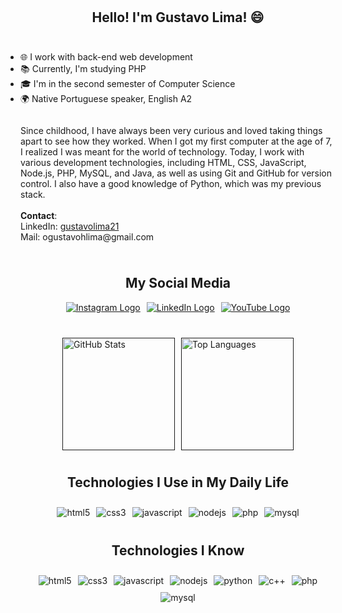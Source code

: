<div style="display: flex; justify-content: center; margin-top: 10px;">
    <h2>Hello! I'm Gustavo Lima! 😄</h2>
</div>

<div style="display: flex; flex-direction: column; justify-content: center; margin-top: 10px;">
    <ul style="padding: 0;">
        <li>🌐 I work with back-end web development</li>
        <li>📚 Currently, I'm studying PHP</li>
        <li>🎓 I'm in the second semester of Computer Science</li>
        <li>🌍 Native Portuguese speaker, English A2</li>
    </ul>
    <p>
        Since childhood, I have always been very curious and loved taking things apart to see how they worked. When I got my first computer at the age of 7, I realized I was meant for the world of technology. Today, I work with various development technologies, including HTML, CSS, JavaScript, Node.js, PHP, MySQL, and Java, as well as using Git and GitHub for version control. I also have a good knowledge of Python, which was my previous stack.
        <br><br><strong>Contact</strong>: <br>
        LinkedIn: <a href="https://www.linkedin.com/in/gustavolima21/">gustavolima21</a><br>
        Mail: ogustavohlima@gmail.com
    </p>
</div>

<div style="display: flex; justify-content: center; margin-top: 10px;">
    <h2>My Social Media</h2>
</div>

<div style="display: flex; justify-content: center; gap: 10px; margin-bottom: 25px; flex-wrap: wrap;">
    <a target="_blank" href="https://www.instagram.com/gustavolima.21/">
        <img src="https://img.shields.io/badge/Instagram-E4405F?style=for-the-badge&logo=instagram&logoColor=white" alt="Instagram Logo">
    </a>
    <a target="_blank" href="https://www.linkedin.com/in/gustavolima21/">
        <img src="https://img.shields.io/badge/LinkedIn-0077B5?style=for-the-badge&logo=linkedin&logoColor=white" alt="LinkedIn Logo">
    </a>
    <a target="_blank" href="https://www.youtube.com/channel/UCfQcSq-q1_TdvttjLB-CKnw">
        <img src="https://img.shields.io/badge/YouTube-FF0000?style=for-the-badge&logo=youtube&logoColor=white" alt="YouTube Logo">
    </a>
</div>

<div style="display: flex; justify-content: center; gap: 10px; margin-top: 40px; flex-wrap: wrap;">
    <a href="">
        <img height="180em" src="https://github-readme-stats.vercel.app/api?username=Gugahl&theme=dark" alt="GitHub Stats">
    </a>
    <a href="">
        <img height="180em" src="https://github-readme-stats.vercel.app/api/top-langs/?username=gugahl&theme=dark&layout=compact" alt="Top Languages">
    </a>
</div>

<div style="display: flex; justify-content: center; margin-top: 10px;">
    <h2>Technologies I Use in My Daily Life</h2>
</div>

<div style="display: flex; justify-content: center; gap: 10px; margin-top: 10px; flex-wrap: wrap;">
    <img alt="html5" src="https://img.shields.io/badge/HTML5-E34F26?style=for-the-badge&logo=html5&logoColor=white" />
    <img alt="css3" src="https://img.shields.io/badge/CSS3-1572B6?style=for-the-badge&logo=css3&logoColor=white" />
    <img alt="javascript" src="https://img.shields.io/badge/JavaScript-323330?style=for-the-badge&logo=javascript&logoColor=F7DF1E" />
    <img alt="nodejs" src="https://img.shields.io/badge/Node.js-43853D?style=for-the-badge&logo=node.js&logoColor=white" />
    <img alt="php" src="https://img.shields.io/badge/PHP-777BB4?style=for-the-badge&logo=php&logoColor=white" />
    <img alt="mysql" src="https://img.shields.io/badge/MySQL-00000F?style=for-the-badge&logo=mysql&logoColor=white" />
</div>

<div style="display: flex; justify-content: center; margin-top: 10px;">
    <h2>Technologies I Know</h2>
</div>

<div style="display: flex; justify-content: center; gap: 10px; margin-top: 10px; flex-wrap: wrap;">
    <img alt="html5" src="https://img.shields.io/badge/HTML5-E34F26?style=for-the-badge&logo=html5&logoColor=white" />
    <img alt="css3" src="https://img.shields.io/badge/CSS3-1572B6?style=for-the-badge&logo=css3&logoColor=white" />
    <img alt="javascript" src="https://img.shields.io/badge/JavaScript-323330?style=for-the-badge&logo=javascript&logoColor=F7DF1E" />
    <img alt="nodejs" src="https://img.shields.io/badge/Node.js-43853D?style=for-the-badge&logo=node.js&logoColor=white" />
    <img alt="python" src="https://img.shields.io/badge/Python-14354C?style=for-the-badge&logo=python&logoColor=white" />
    <img alt="c++" src="https://img.shields.io/badge/C%2B%2B-00599C?style=for-the-badge&logo=c%2B%2B&logoColor=white" />
    <img alt="php" src="https://img.shields.io/badge/PHP-777BB4?style=for-the-badge&logo=php&logoColor=white" />
    <img alt="mysql" src="https://img.shields.io/badge/MySQL-00000F?style=for-the-badge&logo=mysql&logoColor=white" />
</div>

